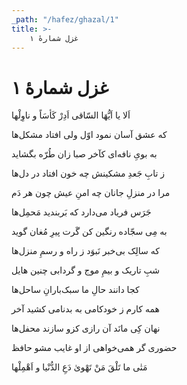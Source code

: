 ```yaml
---
_path: "/hafez/ghazal/1"
title: >-
    غزل شمارهٔ ۱
---
```

# غزل شمارهٔ ۱

<div class="b" id="bn1"><div class="m1"><p>اَلا یا اَیُّهَا السّاقی اَدِرْ کَأسَاً و ناوِلْها</p></div>
<div class="m2"><p>که عشق آسان نمود اوّل ولی افتاد مشکل‌ها</p></div></div>
<div class="b" id="bn2"><div class="m1"><p>به بویِ نافه‌ای کآخر صبا زان طُرّه بگشاید</p></div>
<div class="m2"><p>ز تابِ جَعدِ مشکینش چه خون افتاد در دل‌ها</p></div></div>
<div class="b" id="bn3"><div class="m1"><p>مرا در منزلِ جانان چه امنِ عیش چون هر دَم</p></div>
<div class="m2"><p>جَرَس فریاد می‌دارد که بَربندید مَحمِل‌ها</p></div></div>
<div class="b" id="bn4"><div class="m1"><p>به مِی سجّاده رنگین کن گَرت پیرِ مُغان گوید</p></div>
<div class="m2"><p>که سالِک بی‌خبر نَبوَد ز راه و رسمِ منزل‌ها</p></div></div>
<div class="b" id="bn5"><div class="m1"><p>شبِ تاریک و بیمِ موج و گردابی چنین هایل</p></div>
<div class="m2"><p>کجا دانند حالِ ما سبک‌بارانِ ساحل‌ها</p></div></div>
<div class="b" id="bn6"><div class="m1"><p>همه کارم ز خودکامی به بدنامی کشید آخر</p></div>
<div class="m2"><p>نهان کِی مانَد آن رازی کزو سازند محفل‌ها</p></div></div>
<div class="b" id="bn7"><div class="m1"><p>حضوری گر همی‌خواهی از او غایب مشو حافظ</p></div>
<div class="m2"><p>مَتٰی ما تَلْقَ مَنْ تَهْویٰ دَعِ الدُّنْیا و اَهْمِلْها</p></div></div>

